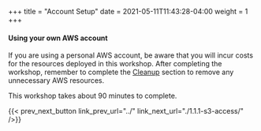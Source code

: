 +++
title = "Account Setup"
date =  2021-05-11T11:43:28-04:00
weight = 1
+++

#### Using your own AWS account

If you are using a personal AWS account, be aware that you will incur costs for the resources deployed in this workshop. After completing the workshop, remember to complete the [Cleanup](../../7-cleanup/) section to remove any unnecessary AWS resources.

This workshop takes about 90 minutes to complete. 

{{< prev_next_button link_prev_url="../" link_next_url="./1.1.1-s3-access/" />}}
